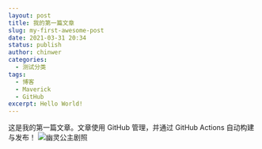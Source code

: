 ```yaml
---
layout: post
title: 我的第一篇文章
slug: my-first-awesome-post
date: 2021-03-31 20:34
status: publish
author: chinwer
categories: 
  - 测试分类
tags: 
  - 博客
  - Maverick
  - GitHub
excerpt: Hello World!
---
```


这是我的第一篇文章。文章使用 GitHub 管理，并通过 GitHub Actions 自动构建与发布！
![幽灵公主剧照](./images/Mononoke_Hime.jpg)
